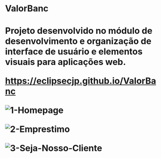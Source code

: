 <h1>ValorBanc<h1>

Projeto desenvolvido no módulo de desenvolvimento e organização de interface
de usuário e elementos visuais para aplicações web.

https://eclipsecjp.github.io/ValorBanc

![1-Homepage](https://github.com/eclipseCJP/ValorBanc/assets/58758617/9cb2c703-ea21-4f5b-aa84-ea24799cad67)

![2-Emprestimo](https://github.com/eclipseCJP/ValorBanc/assets/58758617/41e264be-15a5-4055-a935-3a809cff846e)

![3-Seja-Nosso-Cliente](https://github.com/eclipseCJP/ValorBanc/assets/58758617/4688009c-fde1-4d0f-8cc7-58a77729f1ce)

